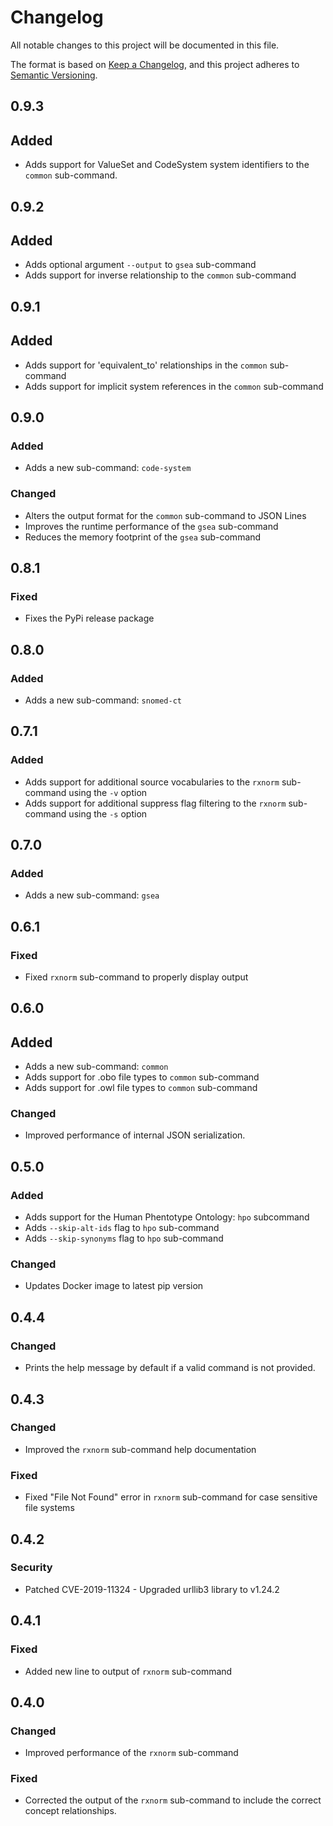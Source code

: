 # Changelog

All notable changes to this project will be documented in this file.

The format is based on [Keep a Changelog](https://keepachangelog.com/en/1.0.0/),
and this project adheres to [Semantic Versioning](https://semver.org/spec/v2.0.0.html).

## 0.9.3

## Added

- Adds support for ValueSet and CodeSystem system identifiers to the `common` sub-command.

## 0.9.2

## Added

- Adds optional argument `--output` to `gsea` sub-command
- Adds support for inverse relationship to the `common` sub-command

## 0.9.1

## Added

- Adds support for 'equivalent_to' relationships in the `common` sub-command
- Adds support for implicit system references in the `common` sub-command

## 0.9.0

### Added

- Adds a new sub-command: `code-system`

### Changed

- Alters the output format for the `common` sub-command to JSON Lines
- Improves the runtime performance of the `gsea` sub-command
- Reduces the memory footprint of the `gsea` sub-command

## 0.8.1

### Fixed

- Fixes the PyPi release package

## 0.8.0

### Added

- Adds a new sub-command: `snomed-ct`

## 0.7.1

### Added

- Adds support for additional source vocabularies to the `rxnorm` sub-command using the `-v` option
- Adds support for additional suppress flag filtering to the `rxnorm` sub-command using the `-s` option

## 0.7.0

### Added

- Adds a new sub-command: `gsea`

## 0.6.1

### Fixed

- Fixed `rxnorm` sub-command to properly display output

## 0.6.0

## Added

- Adds a new sub-command: `common`
- Adds support for .obo file types to `common` sub-command
- Adds support for .owl file types to `common` sub-command

### Changed

- Improved performance of internal JSON serialization.

## 0.5.0

### Added

- Adds support for the Human Phentotype Ontology: `hpo` subcommand
- Adds `--skip-alt-ids` flag to `hpo` sub-command
- Adds `--skip-synonyms` flag to `hpo` sub-command

### Changed

- Updates Docker image to latest pip version

## 0.4.4

### Changed

- Prints the help message by default if a valid command is not provided.

## 0.4.3

### Changed

- Improved the `rxnorm` sub-command help documentation

### Fixed

- Fixed "File Not Found" error in `rxnorm` sub-command for case sensitive file systems

## 0.4.2

### Security

- Patched CVE-2019-11324 - Upgraded urllib3 library to v1.24.2

## 0.4.1

### Fixed

- Added new line to output of `rxnorm` sub-command

## 0.4.0

### Changed

- Improved performance of the `rxnorm` sub-command

### Fixed

- Corrected the output of the `rxnorm` sub-command to include the correct concept relationships.
